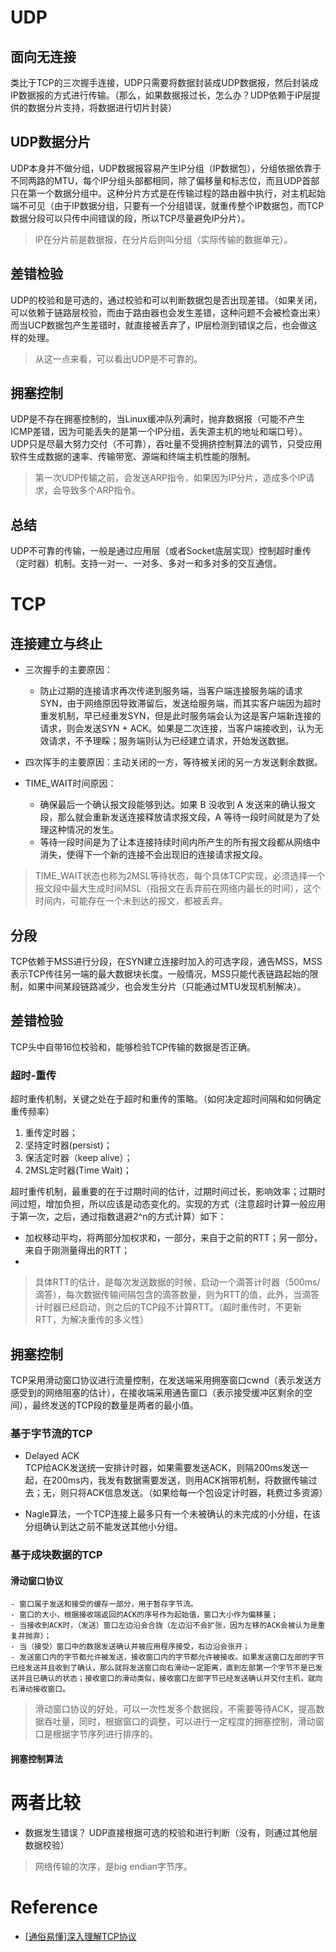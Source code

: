 # UDP
## 面向无连接
类比于TCP的三次握手连接，UDP只需要将数据封装成UDP数据报，然后封装成IP数据报的方式进行传输。（那么，如果数据报过长，怎么办？UDP依赖于IP层提供的数据分片支持，将数据进行切片封装）

## UDP数据分片
UDP本身并不做分组，UDP数据报容易产生IP分组（IP数据包），分组依据依靠于不同两路的MTU，每个IP分组头部都相同，除了偏移量和标志位，而且UDP首部只在第一个数据分组中。这种分片方式是在传输过程的路由器中执行，对主机起始端不可见（由于IP数据分组，只要有一个分组错误，就重传整个IP数据包，而TCP数据分段可以只传中间错误的段，所以TCP尽量避免IP分片）。

> IP在分片前是数据报，在分片后则叫分组（实际传输的数据单元）。

## 差错检验
UDP的校验和是可选的，通过校验和可以判断数据包是否出现差错。（如果关闭，可以依赖于链路层校验，而由于路由器也会发生差错，这种问题不会被检查出来）而当UCP数据包产生差错时，就直接被丢弃了，IP层检测到错误之后，也会做这样的处理。

> 从这一点来看，可以看出UDP是不可靠的。

## 拥塞控制
UDP是不存在拥塞控制的，当Linux缓冲队列满时，抛弃数据报（可能不产生ICMP差错，因为可能丢失的是第一个IP分组，丢失源主机的地址和端口号）。UDP只是尽最大努力交付（不可靠），吞吐量不受拥挤控制算法的调节，只受应用软件生成数据的速率、传输带宽、源端和终端主机性能的限制。
> 第一次UDP传输之前，会发送ARP指令，如果因为IP分片，造成多个IP请求，会导致多个ARP指令。

## 总结
UDP不可靠的传输，一般是通过应用层（或者Socket底层实现）控制超时重传（定时器）机制。支持一对一、一对多、多对一和多对多的交互通信。

# TCP
## 连接建立与终止
- 三次握手的主要原因：
    - 防止过期的连接请求再次传递到服务端，当客户端连接服务端的请求SYN，由于网络原因导致滞留后，发送给服务端，而其实客户端因为超时重发机制，早已经重发SYN，但是此时服务端会认为这是客户端新连接的请求，则会发送SYN + ACK。如果是二次连接，当客户端接收到，认为无效请求，不予理睬；服务端则认为已经建立请求，开始发送数据。
   
- 四次挥手的主要原因：主动关闭的一方，等待被关闭的另一方发送剩余数据。

- TIME_WAIT时间原因：
    - 确保最后一个确认报文段能够到达。如果 B 没收到 A 发送来的确认报文段，那么就会重新发送连接释放请求报文段，A 等待一段时间就是为了处理这种情况的发生。
    - 等待一段时间是为了让本连接持续时间内所产生的所有报文段都从网络中消失，使得下一个新的连接不会出现旧的连接请求报文段。

> TIME_WAIT状态也称为2MSL等待状态，每个具体TCP实现，必须选择一个报文段中最大生成时间MSL（指报文在丢弃前在网络内最长的时间），这个时间内，可能存在一个未到达的报文，都被丢弃。

## 分段
TCP依赖于MSS进行分段，在SYN建立连接时加入的可选字段，通告MSS，MSS表示TCP传往另一端的最大数据块长度。一般情况，MSS只能代表链路起始的限制，如果中间某段链路减少，也会发生分片（只能通过MTU发现机制解决）。

## 差错检验
TCP头中自带16位校验和，能够检验TCP传输的数据是否正确。

### 超时-重传
超时重传机制，关键之处在于超时和重传的策略。（如何决定超时间隔和如何确定重传频率）
1. 重传定时器；
2. 坚持定时器(persist)；
3. 保活定时器（keep alive）；
4. 2MSL定时器(Time Wait)；

超时重传机制，最重要的在于过期时间的估计，过期时间过长，影响效率；过期时间过短，增加负担，所以应该是动态变化的。实现的方式（注意超时计算一般应用于第一次，之后，通过指数退避2^n的方式计算）如下：
- 加权移动平均，将两部分加权求和，一部分，来自于之前的RTT；另一部分，来自于刚测量得出的RTT；
- 

> 具体RTT的估计，是每次发送数据的时候，启动一个滴答计时器（500ms/滴答），每次数据传输间隔包含的滴答数量，则为RTT的值，此外，当滴答计时器已经启动，则之后的TCP段不计算RTT。（超时重传时，不更新RTT，为解决重传的多义性）

## 拥塞控制
TCP采用滑动窗口协议进行流量控制，在发送端采用拥塞窗口cwnd（表示发送方感受到的网络阻塞的估计），在接收端采用通告窗口（表示接受缓冲区剩余的空间），最终发送的TCP段的数量是两者的最小值。

### 基于字节流的TCP

- Delayed ACK <br>
TCP给ACK发送统一安排计时器，如果需要发送ACK，则隔200ms发送一起，在200ms内，我发有数据需要发送，则用ACK捎带机制，将数据传输过去；无，则只将ACK信息发送。（如果给每一个包设定计时器，耗费过多资源）

- Nagle算法，一个TCP连接上最多只有一个未被确认的未完成的小分组，在该分组确认到达之前不能发送其他小分组。

### 基于成块数据的TCP

#### 滑动窗口协议
    - 窗口属于发送和接受的缓存一部分，用于暂存字节流。
    - 窗口的大小，根据接收端返回的ACK的序号作为起始值，窗口大小作为偏移量；
    - 当接收到ACK时，（发送）窗口左边沿会合拢（左边沿不会扩张，因为左移的ACK会被认为是重复并抛弃）；
    - 当（接受）窗口中的数据发送确认并被应用程序接受，右边沿会张开；
    - 发送窗口内的字节都允许被发送，接收窗口内的字节都允许被接收。如果发送窗口左部的字节已经发送并且收到了确认，那么就将发送窗口向右滑动一定距离，直到左部第一个字节不是已发送并且已确认的状态；接收窗口的滑动类似，接收窗口左部字节已经发送确认并交付主机，就向右滑动接收窗口。

> 滑动窗口协议的好处，可以一次性发多个数据段，不需要等待ACK，提高数据吞吐量，同时，根据窗口的调整，可以进行一定程度的拥塞控制，滑动窗口是根据字节序列进行排序的。

#### 拥塞控制算法






# 两者比较
- 数据发生错误？ UDP直接根据可选的校验和进行判断（没有，则通过其他层数据校验）



> 网络传输的次序，是big endian字节序。


# Reference
- [[通俗易懂]深入理解TCP协议](http://www.52im.net/thread-515-1-1.html)